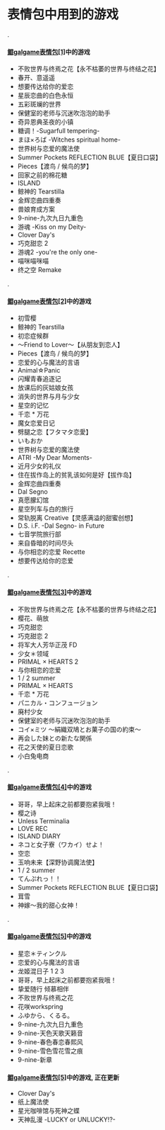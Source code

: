 # 表情包中用到的游戏

.

#### [鲲galgame表情包[1]](https://t.me/addstickers/KUNgal1)中的游戏

* 不败世界与终焉之花【永不枯萎的世界与终结之花】
* 春开、意遥遥
* 想要传达给你的爱恋
* 星辰恋曲的白色永恒
* 五彩斑斓的世界
* 保健室的老师与沉迷吹泡泡的助手
* 奇异恩典圣夜的小镇
* 糖调！-Sugarfull tempering-
* まほ×ろば -Witches spiritual home-
* 世界树与恋爱的魔法使
* Summer Pockets REFLECTION BLUE【夏日口袋】
* Pieces【渡鸟 / 候鸟的梦】
* 回家之前的棉花糖
* ISLAND
* 鲸神的 Tearstilla
* 金辉恋曲四重奏
* 兽娘育成方案
* 9-nine-九次九日九重色
* 游魂 -Kiss on my Deity-
* Clover Day's
* 巧克甜恋 2
* 游魂2 -you're the only one-
* 喵咪喵咪喵
* 终之空 Remake

.

#### [鲲galgame表情包[2]](https://t.me/addstickers/KUNgal2)中的游戏

* 初雪樱
* 鲸神的 Tearstilla
* 初恋症候群
* ～Friend to Lover～【从朋友到恋人】
* Pieces【渡鸟 / 候鸟的梦】
* 恋爱的心与魔法的言语
* Animal☆Panic
* 闪耀青春追逐记
* 放课后的灰姑娘女孩
* 消失的世界与月与少女
* 星空的记忆
* 千恋 * 万花
* 魔女恋爱日记
* 劈腿之恋【フタマタ恋愛】
* いもおか
* 世界树与恋爱的魔法使
* ATRI -My Dear Moments-
* 近月少女的礼仪
* 住在拔作岛上的贫乳该如何是好【拔作岛】
* 金辉恋曲四重奏
* Dal Segno
* 真愿朦幻馆
* 星空列车与白的旅行
* 常轨脱离 Creative【灵感满溢的甜蜜创想】
* D.S. i.F. -Dal Segno- in Future
* 七音学院旅行部
* 来自昏暗的时间尽头
* 与你相恋的恋爱 Recette
* 想要传达给你的恋爱

.

#### [鲲galgame表情包[3]](https://t.me/addstickers/KUNgal3)中的游戏

* 不败世界与终焉之花【永不枯萎的世界与终结之花】
* 樱花、萌放
* 巧克甜恋
* 巧克甜恋 2
* 将军大人芳华正茂 FD
* 少女＊领域
* PRIMAL × HEARTS 2
* 与你相恋的恋爱
* 1 / 2 summer
* PRIMAL × HEARTS
* 千恋 * 万花
* パニカル・コンフュージョン
* 廃村少女
* 保健室的老师与沉迷吹泡泡的助手
* コイ×ミツ ～絹織双鳩とお菓子の国の約束～
* 再会した妹との新たな関係
* 花之天使的夏日恋歌
* 小白兔电商

.

#### [鲲galgame表情包[4]](https://t.me/addstickers/KUNgal4)中的游戏

* 哥哥，早上起床之前都要抱紧我哦！
* 樱之诗
* Unless Terminalia
* LOVE REC
* ISLAND DIARY
* ネコと女子寮（ワカイ）せよ！
* 空恋
* 玉响未来【深野协调魔法使】
* 1 / 2 summer
* てんぷれっ！！
* Summer Pockets REFLECTION BLUE【夏日口袋】
* 茸雪
* 神嫁～我的甜心女神！

.

#### [鲲galgame表情包[5]](https://t.me/addstickers/KUNgal5)中的游戏

* 星恋＊ティンクル
* 恋爱的心与魔法的言语
* 龙姬混日子 1 2 3
* 哥哥，早上起床之前都要抱紧我哦！
* 挚爱随行 倾慕相伴
* 不败世界与终焉之花
* 花咲workspring
* ふゆから、くるる。
* 9-nine-九次九日九重色
* 9-nine-天色天歌天籁音
* 9-nine-春色春恋春熙风
* 9-nine-雪色雪花雪之痕
* 9-nine-新章

#### [鲲galgame表情包[5]](https://t.me/addstickers/KUNgal6)中的游戏, 正在更新

* Clover Day's
* 纸上魔法使
* 星光咖啡馆与死神之蝶
* 天神乱漫 -LUCKY or UNLUCKY!?-
